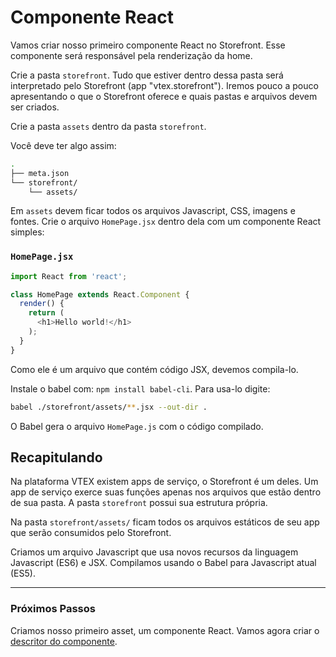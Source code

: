 # Componente React

Vamos criar nosso primeiro componente React no Storefront. Esse componente será responsável pela renderização da home.

Crie a pasta `storefront`. Tudo que estiver dentro dessa pasta será interpretado pelo Storefront (app "vtex.storefront"). Iremos pouco a pouco apresentando o que o Storefront oferece e quais pastas e arquivos devem ser criados.

Crie a pasta `assets` dentro da pasta `storefront`.

Você deve ter algo assim:

```sh
.
├── meta.json
└── storefront/
    └── assets/
```

Em `assets` devem ficar todos os arquivos Javascript, CSS, imagens e fontes. Crie o arquivo `HomePage.jsx` dentro dela com um componente React simples:

### `HomePage.jsx`

```js
import React from 'react';

class HomePage extends React.Component {
  render() {
    return (
      <h1>Hello world!</h1>
    );
  }
}
```

Como ele é um arquivo que contém código JSX, devemos compila-lo.

Instale o babel com: `npm install babel-cli`. Para usa-lo digite:

```sh
babel ./storefront/assets/**.jsx --out-dir .
```

O Babel gera o arquivo `HomePage.js` com o código compilado.

## Recapitulando

Na plataforma VTEX existem apps de serviço, o Storefront é um deles. Um app de serviço exerce suas funções apenas nos arquivos que estão dentro de sua pasta. A pasta `storefront` possui sua estrutura própria.

Na pasta `storefront/assets/` ficam todos os arquivos estáticos de seu app que serão consumidos pelo Storefront.

Criamos um arquivo Javascript que usa novos recursos da linguagem Javascript (ES6) e JSX. Compilamos usando o Babel para Javascript atual (ES5).

---

### Próximos Passos

Criamos nosso primeiro asset, um componente React. Vamos agora criar o [descritor do componente](descritor-de-componente.html).
